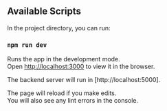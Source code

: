 ## Available Scripts

In the project directory, you can run:

### `npm run dev`

Runs the app in the development mode.<br />
Open [http://localhost:3000](http://localhost:3000) to view it in the browser.

The backend server will run in [http://localhost:5000].

The page will reload if you make edits.<br />
You will also see any lint errors in the console.